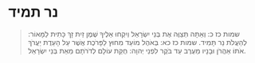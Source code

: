 # נר תמיד

> שמות כז כ: וְאַתָּה תְּצַוֶּה אֶת בְּנֵי יִשְׂרָאֵל וְיִקְחוּ אֵלֶיךָ שֶׁמֶן זַיִת זָךְ כָּתִית לַמָּאוֹר:  לְהַעֲלֹת נֵר תָּמִיד.
> שמות כז כא: בְּאֹהֶל מוֹעֵד מִחוּץ לַפָּרֹכֶת אֲשֶׁר עַל הָעֵדֻת יַעֲרֹךְ אֹתוֹ אַהֲרֹן וּבָנָיו מֵעֶרֶב עַד בֹּקֶר לִפְנֵי יְהוָה:  חֻקַּת עוֹלָם לְדֹרֹתָם מֵאֵת בְּנֵי יִשְׂרָאֵל. 
 

